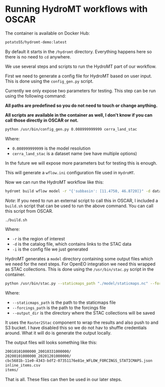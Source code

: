 # Running HydroMT workflows with OSCAR

The container is available on Docker Hub:

```bash
potato55/hydromt-demo:latest
```

By default it starts in the `/hydromt` directory. Everything happens here so there is no need to `cd` anywhere.

We use several steps and scripts to run the HydroMT part of our workflow.

First we need to generate a config file for HydroMT based on user input. This is done using the `config_gen.py` script.

Currently we only expose two parameters for testing. This step can be run using the following command:

**All paths are predefined so you do not need to touch or change anything.**

**All scripts are available in the container as well, I don't know if you can call those directly in OSCAR or not.**

```bash
python /usr/bin/config_gen.py 0.008999999999 cerra_land_stac
```

Where:

- `0.008999999999` is the model resolution
- `cerra_land_stac` is a dataset name (we have multiple options)

In the future we will expose more parameters but for testing this is enough.

This will generate a `wflow.ini` configuration file used in `HydroMT`.

Now we can run the HydroMT workflow like this:

```bash
hydromt build wflow model -r "{'subbasin': [11.4750, 46.8720]}" -d data_catalog.yaml -i wflow.ini -vvv
```

*Note*: If you need to run an external script to call this in OSCAR, I included a `build.sh` script that can be used to run the above command. You can call this script from OSCAR.

```bash
./build.sh
```

Where:

- `-r` is the region of interest
- `-d` is the catalog file, which contains links to the STAC data
- `-i` is the config file we just generated

HydroMT generates a `model` directory containing some output files which we need for the next steps. For OpenEO integration we need this wrapped as STAC collections. This is done using the `/usr/bin/stac.py` script in the container.

```bash
python /usr/bin/stac.py --staticmaps_path "./model/staticmaps.nc" --forcings_path "./model/forcings.nc" --output_dir "./model/stac"
```

Where:

- `--staticmaps_path` is the path to the staticmaps file
- `--forcings_path` is the path to the forcings file
- `--output_dir` is the directory where the STAC collections will be saved

It uses the `Raster2Stac` component to wrap the results and also push to and S3 bucket. I have disabled this so we do not hav to shuffle credentials around. What it will do is generate the output locally.

The output files will looks something like this:

```bash
20010101000000_20010331000000/
20200101000000_20201201000000/
cbc5681b-11e0-4343-bdf2-07351176e81e_WFLOW_FORCINGS_STATICMAPS.json
inline_items.csv
items/
```

That is all. These files can then be used in our later steps.
